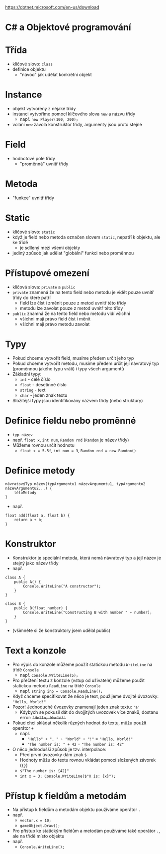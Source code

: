 
https://dotnet.microsoft.com/en-us/download

# C# a Objektové programování

# Třída
* klíčové slovo: `class`
* definice objektu
    * "návod" jak udělat konkrétní objekt

# Instance
* objekt vytvořený z nějaké třídy
* instanci vytvoříme pomocí klíčového slova `new` a názvu třídy
    * např. `new Player(100, 200);`
* volání `new` zavolá konstruktor třídy, argumenty jsou proto stejné

# Field
* hodnotové pole třídy
    * "proměnná" uvnitř třídy

# Metoda
* "funkce" uvnitř třídy

# Static
* klíčové slovo: `static`
* když je field nebo metoda označen slovem `static`, nepatří k objektu, ale ke třídě
    * je sdílený mezi všemi objekty
* jediný způsob jak udělat "globální" funkci nebo proměnnou

# Přístupové omezení
* klíčová slova: `private` a `public`
* `private` znamená že na tento field nebo metodu je vidět pouze uvnitř třídy do které patří
    * field lze číst i změnit pouze z metod uvnitř této třídy
    * metodu lze zavolat pouze z metod uvnitř této třídy
* `public` znamná že na tento field nebo metodu vidí všichni
    * všichni mají právo field číst i měnit
    * všichni mají právo metodu zavolat

# Typy
* Pokud chceme vytvořit field, musíme předem určit jeho typ
* Pokud chceme vytvořit metodu, musíme předem určit její návratový typ (proměnnou jakého typu vrátí) i typy všech argumentů
* Základní typy:
    * `int` - celé číslo
    * `float` - desetinné číslo
    * `string` - text
    * `char` - jeden znak textu
* Složitější typy jsou identifikovány názvem třídy (nebo struktury)

# Definice fieldu nebo proměnné
* `typ název`
* např. `float x`, `int num`, `Random rnd` (`Random` je název třídy)
* Můžeme rovnou určit hodnotu
    * `float x = 5.5f`, `int num = 3`, `Random rnd = new Random()`

# Definice metody
```
návratovýTyp název(typArgumentu1 názevArgumentu1, typArgumentu2 názevArgumentu2...) {
    těloMetody
}
```
* např.
```
float add(float a, float b) {
    return a + b;
}
```

# Konstruktor
* Konstruktor je speciální metoda, která nemá návratový typ a její název je stejný jako název třídy
* např.
```
class A {
    public A() {
        Console.WriteLine("A constructor");
    }
}

class B {
    public B(float number) {
        Console.WriteLine("Constructing B with number " + number);
    } 
}
```
* (všimněte si že konstruktory jsem udělal public)

# Text a konzole
* Pro výpis do konzole můžeme použít statickou metodu `WriteLine` na třídě `Console`
    * např. `Console.WriteLine(5);`
* Pro přečtení textu z konzole (vstup od uživatele) můžeme použít statickou metodu `ReadLine` na třídě `Console`
    * např. `string inp = Console.ReadLine();`
* Když chceme specifikovat že něco je text, použijeme dvojité úvozovky: `"Hello, World!"`
* Pozor! Jednoduché úvozovky znamenají jeden znak textu: `'a'`
    * Kdybych se pokusil dát do dvojjitých uvozovek více znaků, dostanu error: ~~`'Hello, World!'`~~
* Pokud chci skládat několik různých hodnot do textu, můžu použít operátor `+`
    * např.
        * `"Hello" + ", " + "World" + "!"` = `"Hello, World!"`
        * `"The number is: " + 42` = `"The number is: 42"`
* O něco jednodušší způsob je tzv. interpolace:
    * Před první úvozovky dám znak `$`
    * Hodnoty můžu do textu rovnou vkládat pomocí složených závorek (`{}`)
    * `$"The number is: {42}"`
    * `int x = 3; Console.WriteLine($"X is: {x}");`

# Přístup k fieldům a metodám
* Na přístup k fieldům a metodám objektu používáme operátor `.`
* např.
    * `vector.x = 10;`
    * `gameObject.Draw();`
* Pro přístup ke statickým fieldům a metodám používáme také operátor `.`, ale na třídě místo objektu
* např.
    * `Console.WriteLine();`